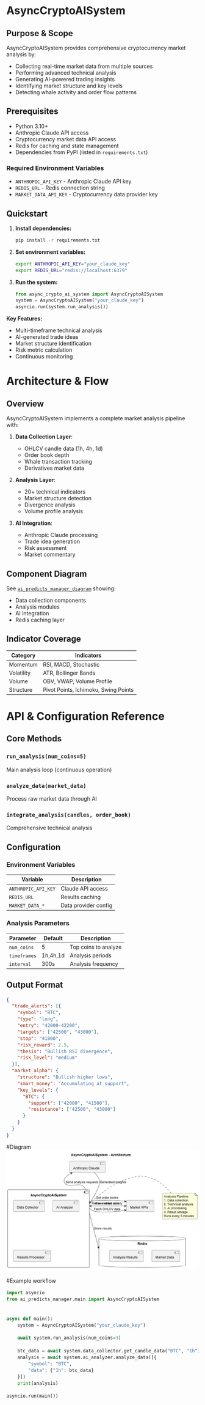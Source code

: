 # AsyncCryptoAISystem

## Purpose & Scope
AsyncCryptoAISystem provides comprehensive cryptocurrency market analysis by:
- Collecting real-time market data from multiple sources
- Performing advanced technical analysis
- Generating AI-powered trading insights
- Identifying market structure and key levels
- Detecting whale activity and order flow patterns

## Prerequisites
- Python 3.10+
- Anthropic Claude API access
- Cryptocurrency market data API access
- Redis for caching and state management
- Dependencies from PyPI (listed in `requirements.txt`)

### Required Environment Variables
- `ANTHROPIC_API_KEY` - Anthropic Claude API key
- `REDIS_URL` - Redis connection string
- `MARKET_DATA_API_KEY` - Cryptocurrency data provider key

## Quickstart
1. **Install dependencies:**
   ```bash
   pip install -r requirements.txt
   ```

2. **Set environment variables:**
   ```bash
   export ANTHROPIC_API_KEY="your_claude_key"
   export REDIS_URL="redis://localhost:6379"
   ```

3. **Run the system:**
   ```python
   from async_crypto_ai_system import AsyncCryptoAISystem
   system = AsyncCryptoAISystem("your_claude_key")
   asyncio.run(system.run_analysis())
   ```

**Key Features:**
- Multi-timeframe technical analysis
- AI-generated trade ideas
- Market structure identification
- Risk metric calculation
- Continuous monitoring

# Architecture & Flow

## Overview
AsyncCryptoAISystem implements a complete market analysis pipeline with:

1. **Data Collection Layer**:
   - OHLCV candle data (1h, 4h, 1d)
   - Order book depth
   - Whale transaction tracking
   - Derivatives market data

2. **Analysis Layer**:
   - 20+ technical indicators
   - Market structure detection
   - Divergence analysis
   - Volume profile analysis

3. **AI Integration**:
   - Anthropic Claude processing
   - Trade idea generation
   - Risk assessment
   - Market commentary

## Component Diagram
See [`ai_predicts_manager_diagram`](./images/diagram/ai_predicts_manager.png) showing:
- Data collection components
- Analysis modules
- AI integration
- Redis caching layer

## Indicator Coverage
| Category | Indicators |
|----------|------------|
| Momentum | RSI, MACD, Stochastic |
| Volatility | ATR, Bollinger Bands |
| Volume | OBV, VWAP, Volume Profile |
| Structure | Pivot Points, Ichimoku, Swing Points |

# API & Configuration Reference

## Core Methods

### `run_analysis(num_coins=5)`
Main analysis loop (continuous operation)

### `analyze_data(market_data)`
Process raw market data through AI

### `integrate_analysis(candles, order_book)`
Comprehensive technical analysis

## Configuration

### Environment Variables
| Variable | Description |
|----------|-------------|
| `ANTHROPIC_API_KEY` | Claude API access |
| `REDIS_URL` | Results caching |
| `MARKET_DATA_*` | Data provider config |

### Analysis Parameters
| Parameter | Default | Description |
|-----------|---------|-------------|
| `num_coins` | 5 | Top coins to analyze |
| `timeframes` | 1h,4h,1d | Analysis periods |
| `interval` | 300s | Analysis frequency |

## Output Format
```json
{
  "trade_alerts": [{
    "symbol": "BTC",
    "type": "long",
    "entry": "42000-42200",
    "targets": ["42500", "43000"],
    "stop": "41800",
    "risk_reward": 2.5,
    "thesis": "Bullish RSI divergence",
    "risk_level": "medium"
  }],
  "market_alpha": {
    "structure": "Bullish higher lows",
    "smart_money": "Accumulating at support",
    "key_levels": {
      "BTC": {
        "support": ["42000", "41500"],
        "resistance": ["42500", "43000"]
      }
    }
  }
}
```

#Diagram
![img.png](images/diagrams/ai_predicts_manager.png)

#Example workflow
```python
import asyncio
from ai_predicts_manager.main import AsyncCryptoAISystem


async def main():
    system = AsyncCryptoAISystem("your_claude_key")

    await system.run_analysis(num_coins=3)

    btc_data = await system.data_collector.get_candle_data("BTC", "1h")
    analysis = await system.ai_analyzer.analyze_data([{
        "symbol": "BTC",
        "data": {"1h": btc_data}
    }])
    print(analysis)

asyncio.run(main())
```

